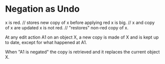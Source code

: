# Negation as Undo

x is red. //  stores new copy of x before applying red
x is big. //  x and copy of x are updated
x is not red. // "restores" non-red copy of x.

At any edit action A1 on an object X, a new copy is made of X and is kept up to date, except for what happened at A1.

When "A1 is negated" the copy is retrieved and it replaces the current object X.


